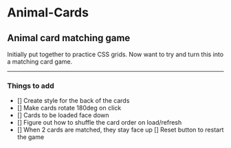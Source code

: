 # Animal-Cards

## Animal card matching game

Initially put together to practice CSS grids.  Now want to try and turn this into a matching card game.

---

### Things to add

- [] Create style for the back of the cards
- [] Make cards rotate 180deg on click
- [] Cards to be loaded face down
- [] Figure out how to shuffle the card order on load/refresh
- [] When 2 cards are matched, they stay face up
[] Reset button to restart the game
